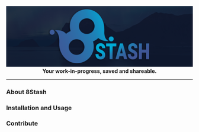 <div align="center">
    <img src=".github/readme/8Stash Banner.png" alt="8Stash Banner">
    <br/>
    <strong>Your work-in-progress, saved and shareable.</strong>
</div>

---

### About 8Stash

### Installation and Usage

### Contribute
